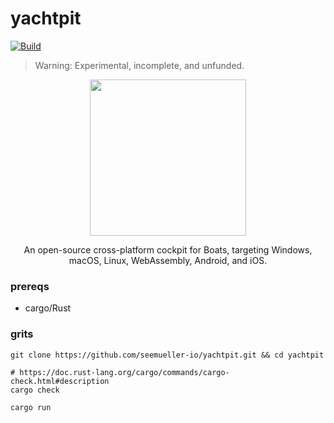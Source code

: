# yachtpit
[![Build](https://github.com/seemueller-io/yachtpit/actions/workflows/ci.yml/badge.svg)](https://github.com/seemueller-io/yachtpit/actions/workflows/ci.yml)

> Warning: Experimental, incomplete, and unfunded.

<p align="center">
  <img src="https://github.com/seemueller-io/yachtpit/blob/main/yachtpit.png?raw=true" width="250" />
</p>

<p align="center">
An open-source cross-platform cockpit for Boats, targeting Windows, macOS, Linux, WebAssembly, Android, and iOS.
</p>

### prereqs
- cargo/Rust

### grits
```shell
git clone https://github.com/seemueller-io/yachtpit.git && cd yachtpit

# https://doc.rust-lang.org/cargo/commands/cargo-check.html#description 
cargo check

cargo run
```